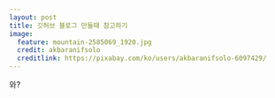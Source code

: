 ```yaml
---
layout: post
title: 깃허브 블로그 만들때 참고하기
image:
  feature: mountain-2585069_1920.jpg
  credit: akbaranifsolo
  creditlink: https://pixabay.com/ko/users/akbaranifsolo-6097429/
---
```

와?
